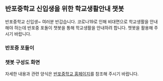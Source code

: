 ## 반포중학교 신입생을 위한 학교생활안내 챗봇

반포중학교 신입생~ 여러분 반갑습니다. 
코로나19로 인해 비대면으로 학교생활을 안내해야 하는데 반포중 포돌이 챗봇을 통해 학교생활을 안내하려 합니다.
챗봇을 활용해 주시기 바랍니다.

### 반포중 포돌이






### 챗봇 구성도 화면






자세한 내용과 관련 양식은 [반포중학교 홈페이지](http://banpo.sen.ms.kr)를 참조해 주시기 바랍니다.


